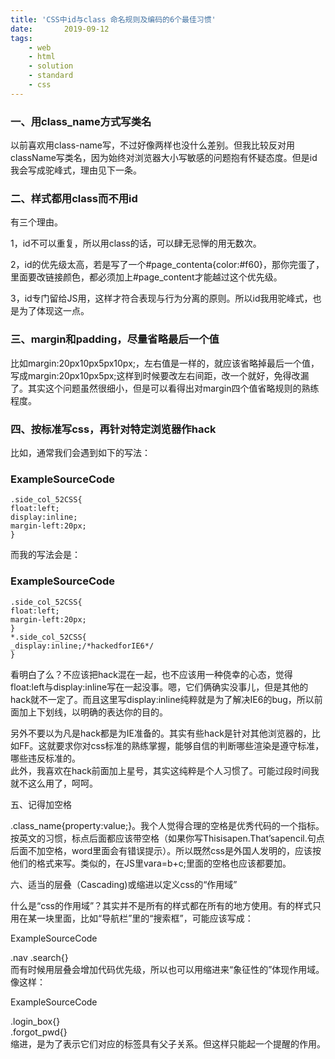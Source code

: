 ```yaml
---
title: 'CSS中id与class 命名规则及编码的6个最佳习惯'
date:       2019-09-12
tags:
	- web
	- html
	- solution
	- standard
	- css
---
```

  
### 一、用class_name方式写类名  
  
以前喜欢用class-name写，不过好像两样也没什么差别。但我比较反对用className写类名，因为始终对浏览器大小写敏感的问题抱有怀疑态度。但是id我会写成驼峰式，理由见下一条。  
  
### 二、样式都用class而不用id  
  
有三个理由。  
  
1，id不可以重复，所以用class的话，可以肆无忌惮的用无数次。  
  
2，id的优先级太高，若是写了一个#page_contenta{color:#f60}，那你完蛋了，里面要改链接颜色，都必须加上#page_content才能越过这个优先级。  
  
3，id专门留给JS用，这样才符合表现与行为分离的原则。所以id我用驼峰式，也是为了体现这一点。  
  
### 三、margin和padding，尽量省略最后一个值  
  
比如margin:20px10px5px10px;，左右值是一样的，就应该省略掉最后一个值，写成margin:20px10px5px;这样到时候要改左右间距，改一个就好，免得改漏了。其实这个问题虽然很细小，但是可以看得出对margin四个值省略规则的熟练程度。  
  
### 四、按标准写css，再针对特定浏览器作hack  
  
比如，通常我们会遇到如下的写法：  
  
### ExampleSourceCode  
```  
.side_col_52CSS{    
float:left;    
display:inline;    
margin-left:20px;    
}  
```  
而我的写法会是：  
  
### ExampleSourceCode  
```  
.side_col_52CSS{    
float:left;    
margin-left:20px;    
}    
*.side_col_52CSS{    
_display:inline;/*hackedforIE6*/    
}  
```  
看明白了么？不应该把hack混在一起，也不应该用一种侥幸的心态，觉得float:left与display:inline写在一起没事。嗯，它们俩确实没事儿，但是其他的hack就不一定了。而且这里写display:inline纯粹就是为了解决IE6的bug，所以前面加上下划线，以明确的表达你的目的。  
  
另外不要以为凡是hack都是为IE准备的。其实有些hack是针对其他浏览器的，比如FF。这就要求你对css标准的熟练掌握，能够自信的判断哪些渲染是遵守标准，哪些违反标准的。  
此外，我喜欢在hack前面加上星号，其实这纯粹是个人习惯了。可能过段时间我就不这么用了，呵呵。  
  
五、记得加空格  
  
.class_name{property:value;}。我个人觉得合理的空格是优秀代码的一个指标。按英文的习惯，标点后面都应该带空格（如果你写Thisisapen.That’sapencil.句点后面不加空格，word里面会有错误提示）。所以既然css是外国人发明的，应该按他们的格式来写。类似的，在JS里vara=b+c;里面的空格也应该都要加。  
  
六、适当的层叠（Cascading)或缩进以定义css的“作用域”  
  
什么是“css的作用域”？其实并不是所有的样式都在所有的地方使用。有的样式只用在某一块里面，比如“导航栏”里的“搜索框”，可能应该写成：  
  
ExampleSourceCode  
  
.nav .search{}  
而有时候用层叠会增加代码优先级，所以也可以用缩进来“象征性的”体现作用域。像这样：  
  
ExampleSourceCode  
  
.login_box{}    
.forgot_pwd{}  
缩进，是为了表示它们对应的标签具有父子关系。但这样只能起一个提醒的作用。